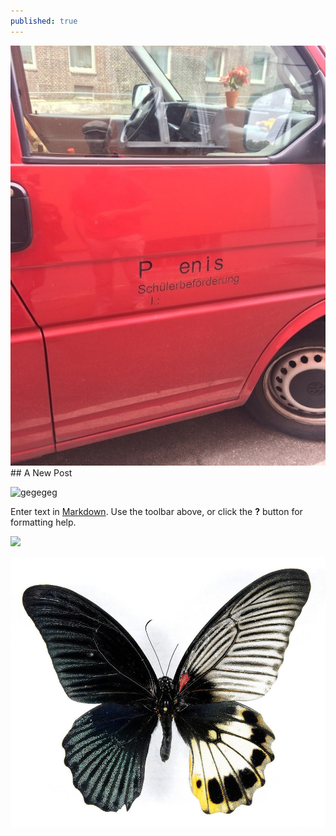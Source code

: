 ```yaml
---
published: true
---
```


![wegewhw](/asset/image/imgo.jpg)## A New Post

![gegegeg](/asset/image/03D3BEA0-0FD1-4E8E-9EDF-6923F3055250.jpg)

Enter text in [Markdown](http://daringfireball.net/projects/markdown/). Use the toolbar above, or click the **?** button for formatting help.

![](/_posts/imgo.jpg)

![butterfly-5.jpg](/asset/image/butterfly-5.jpg)


